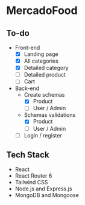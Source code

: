# MercadoFood
## To-do
- Front-end
  - [x] Landing page
  - [x] All categories
  - [x] Detailed category
  - [ ] Detailed product
  - [ ] Cart
- Back-end
  - Create schemas
    - [x] Product
    - [ ] User / Admin
  - Schemas validations
    - [x] Product
    - [ ] User / Admin
  - [ ] Login / register

## Tech Stack
- React
- React Router 6
- Tailwind CSS
- Node.js and Express.js
- MongoDB and Mongoose